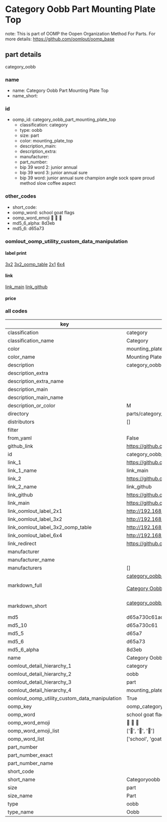 # Category Oobb Part Mounting Plate Top  

note: This is part of OOMP the Oopen Organization Method For Parts. For more details: https://github.com/oomlout/oomp_base

##  part details
  



category_oobb



### name
* name: Category Oobb Part Mounting Plate Top
* name_short: 
### id
* oomp_id: category_oobb_part_mounting_plate_top
  * classification: category
  * type: oobb
  * size: part
  * color: mounting_plate_top
  * description_main: 
  * description_extra: 
  * manufacturer: 
  * part_number: 
  * bip 39 word 2: junior annual
  * bip 39 word 3: junior annual sure
  * bip 39 word: junior annual sure champion angle sock spare proud method slow coffee aspect

### other_codes
* short_code: 
* oomp_word: school goat flags
* oomp_word_emoji :school: :goat: :flags:
* md5_6_alpha: 8d3eb
* md5_6: d65a73






### oomlout_oomp_utility_custom_data_manipulation
#### label print
[3x2](http://192.168.1.245:1112/?label=oomp%208d3eb)
[3x2_oomp_table](http://192.168.1.108:1112/?label=oomp%208d3eb)
[2x1](http://192.168.1.242:1112/?label=oomp%208d3eb)
[6x4](http://192.168.1.55:1112/?label=oomp%208d3eb)    

#### link

[link_main](https://github.com/oomlout/oomlout_oomp_version_1_messy/tree/main/parts/category_oobb_part_mounting_plate_top) [link_github](https://github.com/oomlout/oomlout_oomp_version_1_messy/tree/main/parts/category_oobb_part_mounting_plate_top)                             

#### price







### all codes 
| key | value |  
| --- | --- |  
| classification | category |  
| classification_name | Category |  
| color | mounting_plate_top |  
| color_name | Mounting Plate Top |  
| description | category_oobb |  
| description_extra |  |  
| description_extra_name |  |  
| description_main |  |  
| description_main_name |  |  
| description_or_color | M  |  
| directory | parts/category_oobb_part_mounting_plate_top |  
| distributors | [] |  
| filter |  |  
| from_yaml | False |  
| github_link | https://github.com/oomlout/oomlout_oomp_part_src/tree/main/parts/category_oobb_part_mounting_plate_top |  
| id | category_oobb_part_mounting_plate_top |  
| link_1 | https://github.com/oomlout/oomlout_oomp_version_1_messy/tree/main/parts/category_oobb_part_mounting_plate_top |  
| link_1_name | link_main |  
| link_2 | https://github.com/oomlout/oomlout_oomp_version_1_messy/tree/main/parts/category_oobb_part_mounting_plate_top |  
| link_2_name | link_github |  
| link_github | https://github.com/oomlout/oomlout_oomp_version_1_messy/tree/main/parts/category_oobb_part_mounting_plate_top |  
| link_main | https://github.com/oomlout/oomlout_oomp_version_1_messy/tree/main/parts/category_oobb_part_mounting_plate_top |  
| link_oomlout_label_2x1 | http://192.168.1.242:1112/?label=oomp%208d3eb |  
| link_oomlout_label_3x2 | http://192.168.1.245:1112/?label=oomp%208d3eb |  
| link_oomlout_label_3x2_oomp_table | http://192.168.1.108:1112/?label=oomp%208d3eb |  
| link_oomlout_label_6x4 | http://192.168.1.55:1112/?label=oomp%208d3eb |  
| link_redirect | https://github.com/oomlout/oomlout_oomp_version_1_messy/tree/main/parts/category_oobb_part_mounting_plate_top |  
| manufacturer |  |  
| manufacturer_name |  |  
| manufacturers | [] |  
| markdown_full | [category_oobb_part_mounting_plate_top](none)<br>[](none)<br>[Category Oobb Part Mounting Plate Top](none)<br><br> |  
| markdown_short | [category_oobb_part_mounting_plate_top](none)<br><br> |  
| md5 | d65a730c61acda0f38046261b4025bc9 |  
| md5_10 | d65a730c61 |  
| md5_5 | d65a7 |  
| md5_6 | d65a73 |  
| md5_6_alpha | 8d3eb |  
| name | Category Oobb Part Mounting Plate Top |  
| oomlout_detail_hierarchy_1 | category |  
| oomlout_detail_hierarchy_2 | oobb |  
| oomlout_detail_hierarchy_3 | part |  
| oomlout_detail_hierarchy_4 | mounting_plate_top |  
| oomlout_oomp_utility_custom_data_manipulation | True |  
| oomp_key | oomp_category_oobb_part_mounting_plate_top |  
| oomp_word | school goat flags |  
| oomp_word_emoji | :school: :goat: :flags: |  
| oomp_word_emoji_list | [':school:', ':goat:', ':flags:'] |  
| oomp_word_list | ['school', 'goat', 'flags'] |  
| part_number |  |  
| part_number_exact |  |  
| part_number_name |  |  
| short_code |  |  
| short_name | Categoryoobb |  
| size | part |  
| size_name | Part |  
| type | oobb |  
| type_name | Oobb |  
